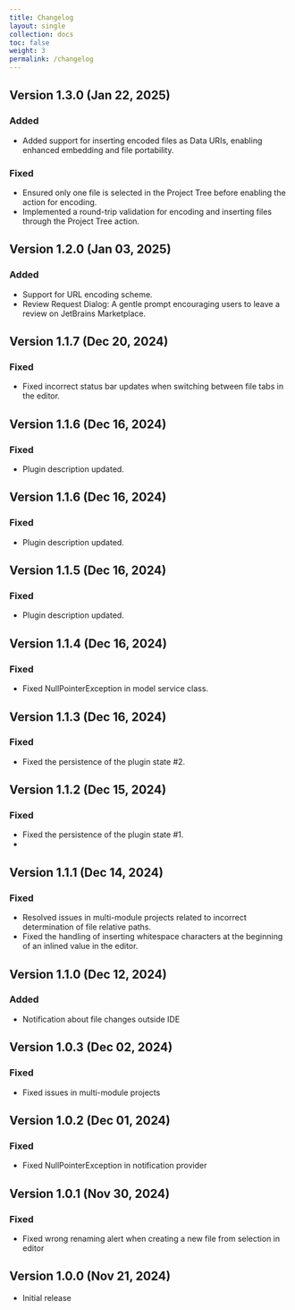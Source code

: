```yaml
---
title: Changelog
layout: single
collection: docs
toc: false
weight: 3
permalink: /changelog
---
```


## Version 1.3.0 (Jan 22, 2025)

### Added

- Added support for inserting encoded files as Data URIs, enabling enhanced embedding and file portability.

### Fixed

- Ensured only one file is selected in the Project Tree before enabling the action for encoding.
- Implemented a round-trip validation for encoding and inserting files through the Project Tree action.

## Version 1.2.0 (Jan 03, 2025)

### Added

- Support for URL encoding scheme.
- Review Request Dialog: A gentle prompt encouraging users to leave a review on JetBrains Marketplace.

## Version 1.1.7 (Dec 20, 2024)

### Fixed

- Fixed incorrect status bar updates when switching between file tabs in the editor.

## Version 1.1.6 (Dec 16, 2024)

### Fixed

- Plugin description updated.

## Version 1.1.6 (Dec 16, 2024)

### Fixed

- Plugin description updated.

## Version 1.1.5 (Dec 16, 2024)

### Fixed

- Plugin description updated.

## Version 1.1.4 (Dec 16, 2024)

### Fixed

- Fixed NullPointerException in model service class.

## Version 1.1.3 (Dec 16, 2024)

### Fixed

- Fixed the persistence of the plugin state #2.

## Version 1.1.2 (Dec 15, 2024)

### Fixed

- Fixed the persistence of the plugin state #1.
- 
## Version 1.1.1 (Dec 14, 2024)

### Fixed

- Resolved issues in multi-module projects related to incorrect determination of file relative paths.
- Fixed the handling of inserting whitespace characters at the beginning of an inlined value in the editor.

## Version 1.1.0 (Dec 12, 2024)

### Added

- Notification about file changes outside IDE

## Version 1.0.3 (Dec 02, 2024)

### Fixed

- Fixed issues in multi-module projects

## Version 1.0.2 (Dec 01, 2024)

### Fixed

- Fixed NullPointerException in notification provider

## Version 1.0.1 (Nov 30, 2024)

### Fixed

- Fixed wrong renaming alert when creating a new file from selection in editor

## Version 1.0.0 (Nov 21, 2024)

- Initial release
